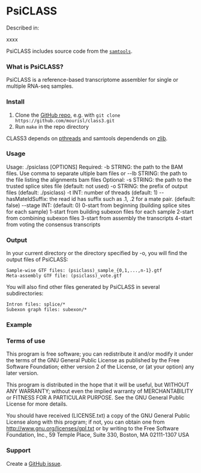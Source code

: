 PsiCLASS
=======

Described in: 

xxxx

PsiCLASS includes source code from the [`samtools`](https://github.com/samtools/samtools). 

### What is PsiCLASS?

PsiCLASS is a reference-based transcriptome assembler for single or multiple RNA-seq samples. 

### Install

1. Clone the [GitHub repo](https://github.com/mourisl/class3), e.g. with `git clone https://github.com/mourisl/class3.git`
2. Run `make` in the repo directory

CLASS3 depends on [pthreads](http://en.wikipedia.org/wiki/POSIX_Threads) and samtools dependends on [zlib](http://en.wikipedia.org/wiki/Zlib).


### Usage
Usage: ./psiclass [OPTIONS]
	Required:
		-b STRING: the path to the BAM files. Use comma to separate ultiple bam files
			or
		--lb STRING: the path to the file listing the alignments bam files
	Optional:
		-s STRING: the path to the trusted splice sites file (default: not used)
		-o STRING: the prefix of output files (default: ./psiclass)
		-t INT: number of threads (default: 1)
		--hasMateIdSuffix: the read id has suffix such as .1, .2 for a mate pair. (default: false)
		--stage INT:  (default: 0)
			0-start from beginning (building splice sites for each sample)
			1-start from building subexon files for each sample
			2-start from combining subexon files
			3-start from assembly the transcripts
			4-start from voting the consensus transcripts

### Output

In your current directory or the directory specified by -o, you will find the output files of PsiCLASS:

	Sample-wise GTF files: (psiclass)_sample_{0,1,...,n-1}.gtf
	Meta-assembly GTF file: (psiclass)_vote.gtf

You will also find other files generated by PsiCLASS in several subdirectories:

	Intron files: splice/*
	Subexon graph files: subexon/*


### Example


### Terms of use

This program is free software; you can redistribute it and/or modify it
under the terms of the GNU General Public License as published by the
Free Software Foundation; either version 2 of the License, or (at your
option) any later version.

This program is distributed in the hope that it will be useful,
but WITHOUT ANY WARRANTY; without even the implied warranty of
MERCHANTABILITY or FITNESS FOR A PARTICULAR PURPOSE.  See the
GNU General Public License for more details.

You should have received (LICENSE.txt) a copy of the GNU General
Public License along with this program; if not, you can obtain one from
http://www.gnu.org/licenses/gpl.txt or by writing to the Free Software
Foundation, Inc., 59 Temple Place, Suite 330, Boston, MA  02111-1307  USA
 
### Support

Create a [GitHub issue](https://github.com/mourisl/classes/issues).
